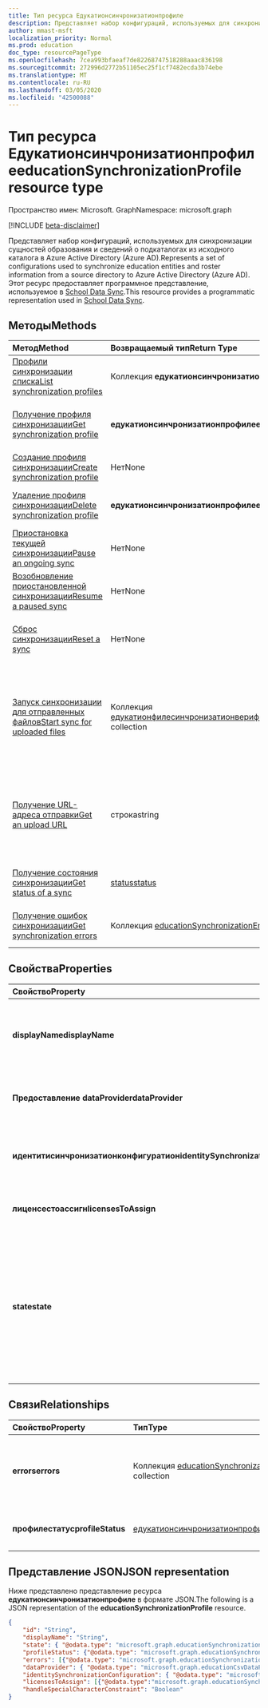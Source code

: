 ```yaml
---
title: Тип ресурса Едукатионсинчронизатионпрофиле
description: Представляет набор конфигураций, используемых для синхронизации сущностей образования и сведений о подкаталогах из исходного каталога в Azure Active Directory (Azure AD). Этот ресурс предоставляет программное представление, используемое в School Data Sync.
author: mmast-msft
localization_priority: Normal
ms.prod: education
doc_type: resourcePageType
ms.openlocfilehash: 7cea993bfaeaf7de82268747518288aaac836198
ms.sourcegitcommit: 272996d2772b51105ec25f1cf7482ecda3b74ebe
ms.translationtype: MT
ms.contentlocale: ru-RU
ms.lasthandoff: 03/05/2020
ms.locfileid: "42500088"
---
```

# <a name="educationsynchronizationprofile-resource-type"></a><span data-ttu-id="078cd-104">Тип ресурса Едукатионсинчронизатионпрофиле</span><span class="sxs-lookup"><span data-stu-id="078cd-104">educationSynchronizationProfile resource type</span></span>

<span data-ttu-id="078cd-105">Пространство имен: Microsoft. Graph</span><span class="sxs-lookup"><span data-stu-id="078cd-105">Namespace: microsoft.graph</span></span>

[!INCLUDE [beta-disclaimer](../../includes/beta-disclaimer.md)]

<span data-ttu-id="078cd-106">Представляет набор конфигураций, используемых для синхронизации сущностей образования и сведений о подкаталогах из исходного каталога в Azure Active Directory (Azure AD).</span><span class="sxs-lookup"><span data-stu-id="078cd-106">Represents a set of configurations used to synchronize education entities and roster information from a source directory to Azure Active Directory (Azure AD).</span></span> <span data-ttu-id="078cd-107">Этот ресурс предоставляет программное представление, используемое в [School Data Sync](https://sds.microsoft.com).</span><span class="sxs-lookup"><span data-stu-id="078cd-107">This resource provides a programmatic representation used in [School Data Sync](https://sds.microsoft.com).</span></span>

## <a name="methods"></a><span data-ttu-id="078cd-108">Методы</span><span class="sxs-lookup"><span data-stu-id="078cd-108">Methods</span></span>

| <span data-ttu-id="078cd-109">Метод</span><span class="sxs-lookup"><span data-stu-id="078cd-109">Method</span></span> | <span data-ttu-id="078cd-110">Возвращаемый тип</span><span class="sxs-lookup"><span data-stu-id="078cd-110">Return Type</span></span> | <span data-ttu-id="078cd-111">Описание</span><span class="sxs-lookup"><span data-stu-id="078cd-111">Description</span></span> |
|:-|:-|:-|
| [<span data-ttu-id="078cd-112">Профили синхронизации списка</span><span class="sxs-lookup"><span data-stu-id="078cd-112">List synchronization profiles</span></span>](../api/educationsynchronizationprofile-list.md) | <span data-ttu-id="078cd-113">Коллекция **едукатионсинчронизатионпрофиле**</span><span class="sxs-lookup"><span data-stu-id="078cd-113">**educationSynchronizationProfile** collection</span></span> | <span data-ttu-id="078cd-114">Получение списка всех профилей синхронизации в клиенте.</span><span class="sxs-lookup"><span data-stu-id="078cd-114">Get a list of all the synchronization profiles in the tenant.</span></span> |
| [<span data-ttu-id="078cd-115">Получение профиля синхронизации</span><span class="sxs-lookup"><span data-stu-id="078cd-115">Get synchronization profile</span></span>](../api/educationsynchronizationprofile-get.md) | <span data-ttu-id="078cd-116">**едукатионсинчронизатионпрофиле**</span><span class="sxs-lookup"><span data-stu-id="078cd-116">**educationSynchronizationProfile**</span></span> | <span data-ttu-id="078cd-117">Получение определенного профиля с учетом заданного идентификатора профиля.</span><span class="sxs-lookup"><span data-stu-id="078cd-117">Retrieve a specific profile given the profile identifier.</span></span> |
| [<span data-ttu-id="078cd-118">Создание профиля синхронизации</span><span class="sxs-lookup"><span data-stu-id="078cd-118">Create synchronization profile</span></span>](../api/educationsynchronizationprofile-post.md) | <span data-ttu-id="078cd-119">Нет</span><span class="sxs-lookup"><span data-stu-id="078cd-119">None</span></span> | <span data-ttu-id="078cd-120">Создание нового профиля синхронизации.</span><span class="sxs-lookup"><span data-stu-id="078cd-120">Create a new synchronization profile.</span></span> |
| [<span data-ttu-id="078cd-121">Удаление профиля синхронизации</span><span class="sxs-lookup"><span data-stu-id="078cd-121">Delete synchronization profile</span></span>](../api/educationsynchronizationprofile-delete.md) | <span data-ttu-id="078cd-122">**едукатионсинчронизатионпрофиле**</span><span class="sxs-lookup"><span data-stu-id="078cd-122">**educationSynchronizationProfile**</span></span> | <span data-ttu-id="078cd-123">Удаление определенного профиля с учетом идентификатора профиля.</span><span class="sxs-lookup"><span data-stu-id="078cd-123">Delete a specific profile given the profile identifier.</span></span> |
| [<span data-ttu-id="078cd-124">Приостановка текущей синхронизации</span><span class="sxs-lookup"><span data-stu-id="078cd-124">Pause an ongoing sync</span></span>](../api/educationsynchronizationprofile-pause.md) | <span data-ttu-id="078cd-125">Нет</span><span class="sxs-lookup"><span data-stu-id="078cd-125">None</span></span> | <span data-ttu-id="078cd-126">Приостановите текущую синхронизацию.</span><span class="sxs-lookup"><span data-stu-id="078cd-126">Pause an ongoing synchronization.</span></span> |
| [<span data-ttu-id="078cd-127">Возобновление приостановленной синхронизации</span><span class="sxs-lookup"><span data-stu-id="078cd-127">Resume a paused sync</span></span>](../api/educationsynchronizationprofile-resume.md) | <span data-ttu-id="078cd-128">Нет</span><span class="sxs-lookup"><span data-stu-id="078cd-128">None</span></span> | <span data-ttu-id="078cd-129">Возобновление приостановленной синхронизации.</span><span class="sxs-lookup"><span data-stu-id="078cd-129">Resume a paused synchronization.</span></span> |
| [<span data-ttu-id="078cd-130">Сброс синхронизации</span><span class="sxs-lookup"><span data-stu-id="078cd-130">Reset a sync</span></span>](../api/educationsynchronizationprofile-reset.md) | <span data-ttu-id="078cd-131">Нет</span><span class="sxs-lookup"><span data-stu-id="078cd-131">None</span></span> | <span data-ttu-id="078cd-132">Сбросьте состояние профиля и перезапустите синхронизацию.</span><span class="sxs-lookup"><span data-stu-id="078cd-132">Reset the state of the profile and restart synchronization.</span></span> |
| [<span data-ttu-id="078cd-133">Запуск синхронизации для отправленных файлов</span><span class="sxs-lookup"><span data-stu-id="078cd-133">Start sync for uploaded files</span></span>](../api/educationsynchronizationprofile-start.md) | <span data-ttu-id="078cd-134">Коллекция [едукатионфилесинчронизатионверификатионмессаже](educationfilesynchronizationverificationmessage.md)</span><span class="sxs-lookup"><span data-stu-id="078cd-134">[educationFileSynchronizationVerificationMessage](educationfilesynchronizationverificationmessage.md) collection</span></span>| <span data-ttu-id="078cd-135">Проверьте отправленные исходные файлы и запустите синхронизацию.</span><span class="sxs-lookup"><span data-stu-id="078cd-135">Verify the uploaded source files and start synchronization.</span></span> <span data-ttu-id="078cd-136">Применяется только в том случае, если поставщик данных — [едукатионксвдатапровидер](educationcsvdataprovider.md).</span><span class="sxs-lookup"><span data-stu-id="078cd-136">Applies only when the data provider is [educationCsvDataProvider](educationcsvdataprovider.md).</span></span> |
| [<span data-ttu-id="078cd-137">Получение URL-адреса отправки</span><span class="sxs-lookup"><span data-stu-id="078cd-137">Get an upload URL</span></span>](../api/educationsynchronizationprofile-uploadurl.md) | <span data-ttu-id="078cd-138">строка</span><span class="sxs-lookup"><span data-stu-id="078cd-138">string</span></span> | <span data-ttu-id="078cd-139">Возвращает кратковременный URL-адрес для отправки CSV-файлов данных.</span><span class="sxs-lookup"><span data-stu-id="078cd-139">Return the short-lived URL to upload CSV data files.</span></span> <span data-ttu-id="078cd-140">Применяется только в том случае, если поставщик данных — [едукатионксвдатапровидер](educationcsvdataprovider.md).</span><span class="sxs-lookup"><span data-stu-id="078cd-140">Applies only when the data provider is [educationCsvDataProvider](educationcsvdataprovider.md).</span></span> |
| [<span data-ttu-id="078cd-141">Получение состояния синхронизации</span><span class="sxs-lookup"><span data-stu-id="078cd-141">Get status of a sync</span></span>](../api/educationsynchronizationprofilestatus-get.md) | [<span data-ttu-id="078cd-142">status</span><span class="sxs-lookup"><span data-stu-id="078cd-142">status</span></span>](educationsynchronizationprofilestatus.md) | <span data-ttu-id="078cd-143">Возврат состояния определенного профиля синхронизации.</span><span class="sxs-lookup"><span data-stu-id="078cd-143">Return the status of a specific synchronization profile.</span></span> |
| [<span data-ttu-id="078cd-144">Получение ошибок синхронизации</span><span class="sxs-lookup"><span data-stu-id="078cd-144">Get synchronization errors</span></span>](../api/educationsynchronizationerrors-get.md) | <span data-ttu-id="078cd-145">Коллекция [educationSynchronizationError](educationsynchronizationerror.md)</span><span class="sxs-lookup"><span data-stu-id="078cd-145">[educationSynchronizationError](educationsynchronizationerror.md) collection</span></span>| <span data-ttu-id="078cd-146">Получение всех ошибок, возникших во время синхронизации.</span><span class="sxs-lookup"><span data-stu-id="078cd-146">Get all the errors generated during synchronization.</span></span> |

## <a name="properties"></a><span data-ttu-id="078cd-147">Свойства</span><span class="sxs-lookup"><span data-stu-id="078cd-147">Properties</span></span>

| <span data-ttu-id="078cd-148">Свойство</span><span class="sxs-lookup"><span data-stu-id="078cd-148">Property</span></span> | <span data-ttu-id="078cd-149">Тип</span><span class="sxs-lookup"><span data-stu-id="078cd-149">Type</span></span> | <span data-ttu-id="078cd-150">Описание</span><span class="sxs-lookup"><span data-stu-id="078cd-150">Description</span></span> |
|:-|:-|:-|
| <span data-ttu-id="078cd-151">**displayName**</span><span class="sxs-lookup"><span data-stu-id="078cd-151">**displayName**</span></span> | <span data-ttu-id="078cd-152">строка</span><span class="sxs-lookup"><span data-stu-id="078cd-152">string</span></span> |  <span data-ttu-id="078cd-153">Имя профиля конфигурации для удостоверений синхронизации.</span><span class="sxs-lookup"><span data-stu-id="078cd-153">Name of the configuration profile for syncing identities.</span></span>         |
| <span data-ttu-id="078cd-154">**Предоставление dataProvider**</span><span class="sxs-lookup"><span data-stu-id="078cd-154">**dataProvider**</span></span> | [<span data-ttu-id="078cd-155">едукатионсинчронизатиондатапровидер</span><span class="sxs-lookup"><span data-stu-id="078cd-155">educationSynchronizationDataProvider</span></span>](educationsynchronizationdataprovider.md) |  <span data-ttu-id="078cd-156">Поставщик данных, используемый для профиля.</span><span class="sxs-lookup"><span data-stu-id="078cd-156">The data provider used for the profile.</span></span>         |
| <span data-ttu-id="078cd-157">**идентитисинчронизатионконфигуратион**</span><span class="sxs-lookup"><span data-stu-id="078cd-157">**identitySynchronizationConfiguration**</span></span> | [<span data-ttu-id="078cd-158">едукатионидентитисинчронизатионконфигуратион</span><span class="sxs-lookup"><span data-stu-id="078cd-158">educationIdentitySynchronizationConfiguration</span></span>](educationidentitysynchronizationconfiguration.md) | <span data-ttu-id="078cd-159">[Создание](educationidentitycreationconfiguration.md) удостоверения или [соответствующая](educationidentitymatchingconfiguration.md) конфигурация.</span><span class="sxs-lookup"><span data-stu-id="078cd-159">Identity [creation](educationidentitycreationconfiguration.md) or [matching](educationidentitymatchingconfiguration.md) configuration .</span></span>        |
| <span data-ttu-id="078cd-160">**лиценсестоассигн**</span><span class="sxs-lookup"><span data-stu-id="078cd-160">**licensesToAssign**</span></span> | <span data-ttu-id="078cd-161">Коллекция [едукатионсинчронизатионлиценсеассигнмент](educationsynchronizationlicenseassignment.md)</span><span class="sxs-lookup"><span data-stu-id="078cd-161">[educationSynchronizationLicenseAssignment](educationsynchronizationlicenseassignment.md) collection</span></span>|  <span data-ttu-id="078cd-162">Конфигурация установки лицензий.</span><span class="sxs-lookup"><span data-stu-id="078cd-162">License setup configuration.</span></span>        |
| <span data-ttu-id="078cd-163">**state**</span><span class="sxs-lookup"><span data-stu-id="078cd-163">**state**</span></span> | <span data-ttu-id="078cd-164">едукатионсинчронизатионпрофилестате</span><span class="sxs-lookup"><span data-stu-id="078cd-164">educationSynchronizationProfileState</span></span> |  <span data-ttu-id="078cd-165">Состояние профиля.</span><span class="sxs-lookup"><span data-stu-id="078cd-165">The state of the profile.</span></span> <span data-ttu-id="078cd-166">Возможные значения: `provisioning`, `provisioned`, `provisioningFailed`, `deleting`, `deletionFailed`.</span><span class="sxs-lookup"><span data-stu-id="078cd-166">Possible values are: `provisioning`, `provisioned`, `provisioningFailed`, `deleting`, `deletionFailed`.</span></span>          |

## <a name="relationships"></a><span data-ttu-id="078cd-167">Связи</span><span class="sxs-lookup"><span data-stu-id="078cd-167">Relationships</span></span>

| <span data-ttu-id="078cd-168">Свойство</span><span class="sxs-lookup"><span data-stu-id="078cd-168">Property</span></span> | <span data-ttu-id="078cd-169">Тип</span><span class="sxs-lookup"><span data-stu-id="078cd-169">Type</span></span> | <span data-ttu-id="078cd-170">Описание</span><span class="sxs-lookup"><span data-stu-id="078cd-170">Description</span></span> |
|:-|:-|:-|
| <span data-ttu-id="078cd-171">**errors**</span><span class="sxs-lookup"><span data-stu-id="078cd-171">**errors**</span></span> | <span data-ttu-id="078cd-172">Коллекция [educationSynchronizationError](educationsynchronizationerror.md)</span><span class="sxs-lookup"><span data-stu-id="078cd-172">[educationSynchronizationError](educationsynchronizationerror.md) collection</span></span>| <span data-ttu-id="078cd-173">Все ошибки, связанные с этим профилем синхронизации.</span><span class="sxs-lookup"><span data-stu-id="078cd-173">All errors associated with this synchronization profile.</span></span> |
| <span data-ttu-id="078cd-174">**профилестатус**</span><span class="sxs-lookup"><span data-stu-id="078cd-174">**profileStatus**</span></span> | [<span data-ttu-id="078cd-175">едукатионсинчронизатионпрофилестатус</span><span class="sxs-lookup"><span data-stu-id="078cd-175">educationSynchronizationProfileStatus</span></span>](educationsynchronizationprofilestatus.md) | <span data-ttu-id="078cd-176">Состояние синхронизации.</span><span class="sxs-lookup"><span data-stu-id="078cd-176">The synchronization status.</span></span> |

## <a name="json-representation"></a><span data-ttu-id="078cd-177">Представление JSON</span><span class="sxs-lookup"><span data-stu-id="078cd-177">JSON representation</span></span>
<span data-ttu-id="078cd-178">Ниже представлено представление ресурса **едукатионсинчронизатионпрофиле** в формате JSON.</span><span class="sxs-lookup"><span data-stu-id="078cd-178">The following is a JSON representation of the **educationSynchronizationProfile** resource.</span></span>

<!-- {
  "blockType": "resource",
  "keyProperty": "id",
  "optionalProperties": [

  ],
  "baseType": "microsoft.graph.entity",
  "@odata.type": "microsoft.graph.educationSynchronizationProfile"
}-->

```json
{
    "id": "String",
    "displayName": "String",
    "state": { "@odata.type": "microsoft.graph.educationSynchronizationProfileState" },
    "profileStatus": {"@odata.type": "microsoft.graph.educationSynchronizationProfileStatus"},
    "errors": [{"@odata.type": "microsoft.graph.educationSynchronizationProfileStatus" }],
    "dataProvider": { "@odata.type": "microsoft.graph.educationCsvDataProvider" },
    "identitySynchronizationConfiguration": { "@odata.type": "microsoft.graph.educationIdentitySynchronizationConfiguration" },
    "licensesToAssign": [{"@odata.type":"microsoft.graph.educationSynchronizationLicenseAssignment"}],
    "handleSpecialCharacterConstraint": "Boolean"
}
```
